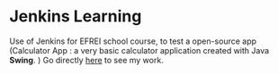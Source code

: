 # Jenkins Learning
Use of Jenkins for EFREI school course, to test a open-source app (Calculator App : a very basic calculator application created with Java **Swing**. )
Go directly [here](/src/test/java/com/houarizegai/calculator/CalculatorTest.java) to see my work.

